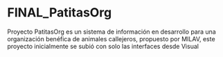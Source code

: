 # FINAL_PatitasOrg
Proyecto PatitasOrg es un sistema de información en desarrollo para una organización benéfica de animales callejeros, propuesto por MILAV, este proyecto inicialmente se subió con solo las interfaces desde Visual
